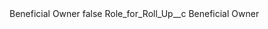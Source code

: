 <?xml version="1.0" encoding="UTF-8"?>
<CustomMetadata xmlns="http://soap.sforce.com/2006/04/metadata" xmlns:xsi="http://www.w3.org/2001/XMLSchema-instance" xmlns:xsd="http://www.w3.org/2001/XMLSchema">
    <label>Beneficial Owner</label>
    <protected>false</protected>
    <values>
        <field>Role_for_Roll_Up__c</field>
        <value xsi:type="xsd:string">Beneficial Owner</value>
    </values>
</CustomMetadata>
